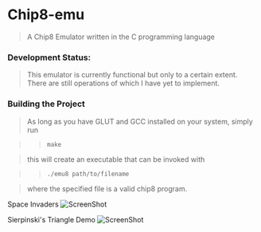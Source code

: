 Chip8-emu
========
> A Chip8 Emulator written in the C programming language

### Development Status: ###
> This emulator is currently functional but only to a certain extent. There are still operations of which I have yet to implement.

### Building the Project ###
> As long as you have GLUT and GCC installed on your system, simply run

> > `make`

> this will create an executable that can be invoked with

> > `./emu8 path/to/filename`

> where the specified file is a valid chip8 program.

Space Invaders
![ScreenShot](http://i.imgur.com/oAAj0cY.png)

Sierpinski's Triangle Demo
![ScreenShot](http://i.imgur.com/DkG4eYn.png?1)
